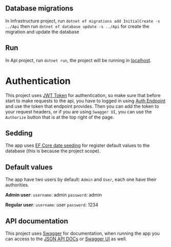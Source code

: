 ## Database migrations

In Infrastructure project,
run `dotnet ef migrations add InitialCreate -s ../Api`
then run `dotnet ef database update -s ../Api`
for create the migration and update the database

## Run

In Api project, run `dotnet run`, the project will be running in [localhost](https://localhost:7170/).

# Authentication

This project uses [JWT Token](https://jwt.io/) for authentication, so make sure that
before start to make requests to the api, you have to logged in using
[Auth Endpoint](https://localhost:7170/api/User/Authenticate) and use the token
that endpoint provides. Then you can add the token to your request headers, or 
if you are using `Swagger UI`, you can use the `Authorize` button that is at the top right
of the page.

## Sedding

The app uses [EF Core date seeding](https://docs.microsoft.com/en-us/ef/core/modeling/data-seeding)
for register default values to the database (this is because the project scope).

## Default values

The app have two users by default: `Admin` and `User`, each one have their authorities.

**Admin user**:
`username`: admin 
`password`: admin

**Regular user**:
`username`: user
`password`: 1234

## API documentation

This project uses [Swagger](https://swagger.io/docs/) for documentation, when running the app
you can
access to the [JSON API DOCs](https://localhost:7170/swagger/v1/swagger.json) or
[Swagger UI](https://localhost:7170/swagger/index.html) as well.